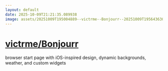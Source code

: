 ```yaml
---
layout: default
date: 2025-10-09T21:21:35.089938
image: assets/20251009T195004889--victrme--Bonjourr--20251009T195643630--cropped.png
---
```


# [victrme/Bonjourr](https://github.com/victrme/Bonjourr)

browser start page with iOS-inspired design, dynamic backgrounds, weather, and custom widgets
